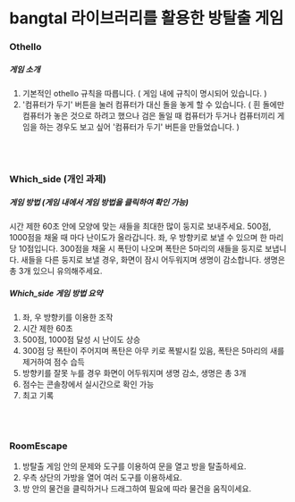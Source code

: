 # bangtal 라이브러리를 활용한 방탈출 게임
### Othello
##### 게임 소개
1. 기본적인 othello 규칙을 따릅니다. ( 게임 내에 규칙이 명시되어 있습니다. )
2. '컴퓨터가 두기' 버튼을 눌러 컴퓨터가 대신 돌을 놓게 할 수 있습니다.
( 흰 돌에만 컴퓨터가 놓은 것으로 하려고 했으나 검은 돌일 때 컴퓨터가 두거나 컴퓨터끼리 게임을 하는 경우도 보고 싶어 '컴퓨터가 두기' 버튼을 만들었습니다. )

<br></br>
### Which_side (개인 과제)
##### 게임 방법 (게임 내에서 게임 방법을 클릭하여 확인 가능)
시간 제한 60초 안에 모양에 맞는 새들을 최대한 많이 둥지로 보내주세요.
500점, 1000점을 채울 때 마다 난이도가 올라갑니다.
좌, 우 방향키로 보낼 수 있으며 한 마리 당 10점입니다.
300점을 채울 시 폭탄이 나오며 폭탄은 5마리의 새들을 둥지로 보냅니다.
새들을 다른 둥지로 보낼 경우, 화면이 잠시 어두워지며 생명이 감소합니다.
생명은 총 3개 있으니 유의해주세요.

##### Which_side 게임 방법 요약
1. 좌, 우 방향키를 이용한 조작
2. 시간 제한 60초
3. 500점, 1000점 달성 시 난이도 상승
4. 300점 당 폭탄이 주어지며 폭탄은 아무 키로 폭발시킬 있음, 폭탄은 5마리의 새를 제거하여 점수 습득
5. 방향키를 잘못 누를 경우 화면이 어두워지며 생명 감소, 생명은 총 3개
6. 점수는 콘솔창에서 실시간으로 확인 가능
7. 최고 기록 

<br></br>
### RoomEscape
1. 방탈출 게임 안의 문제와 도구를 이용하여 문을 열고 방을 탈출하세요.
2. 우측 상단의 가방을 열어 여러 도구를 이용하세요.
3. 방 안의 물건을 클릭하거나 드래그하여 필요에 따라 물건을 움직이세요.
